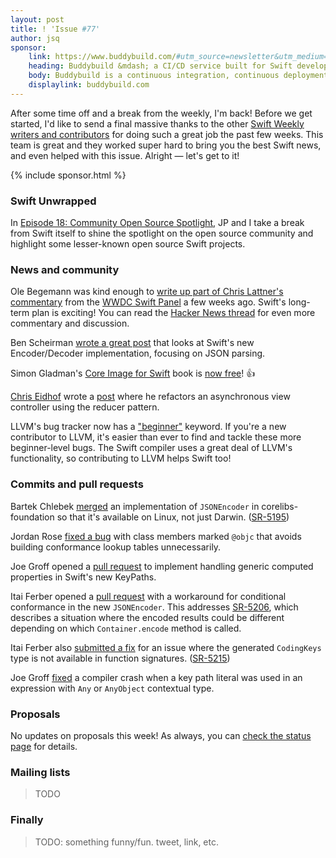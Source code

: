 ```yaml
---
layout: post
title: ! 'Issue #77'
author: jsq
sponsor:
    link: https://www.buddybuild.com/#utm_source=newsletter&utm_medium=email&utm_campaign=Swift_Weekly_0717
    heading: Buddybuild &mdash; a CI/CD service built for Swift developers
    body: Buddybuild is a continuous integration, continuous deployment and user feedback platform built specifically for mobile development teams. Buddybuild takes minutes to get setup, and automates the process of configuring a reliable and robust infrastructure for teams to build, test, and deploy their apps. [Thousands of companies](https://www.buddybuild.com/customers/), like Slack, Meetup and Mozilla trust buddybuild with their mobile development because it allows them to focus on what's important - building apps users love. **Start your free 3 week trial today, and stay focused on building apps users love.**
    displaylink: buddybuild.com
---
```


After some time off and a break from the weekly, I'm back! Before we get started, I'd like to send a final massive thanks to the other [Swift Weekly writers and contributors](https://swiftweekly.github.io/authors/) for doing such a great job the past few weeks. This team is great and they worked super hard to bring you the best Swift news, and even helped with this issue. Alright &mdash; let's get to it!

<!--excerpt-->

{% include sponsor.html %}

### Swift Unwrapped

In [Episode 18: Community Open Source Spotlight](https://spec.fm/podcasts/swift-unwrapped/72298), JP and I take a break from Swift itself to shine the spotlight on the open source community and highlight some lesser-known open source Swift projects.

### News and community

Ole Begemann was kind enough to [write up part of Chris Lattner's commentary](https://oleb.net/blog/2017/06/chris-lattner-wwdc-swift-panel/) from the [WWDC Swift Panel](https://news.realm.io/news/wwdc-2017-swift-panel/) a few weeks ago. Swift's long-term plan is exciting! You can read the [Hacker News thread](https://news.ycombinator.com/item?id=14673059) for even more commentary and discussion.

Ben Scheirman [wrote a great post](http://benscheirman.com/2017/06/ultimate-guide-to-json-parsing-with-swift-4/) that looks at Swift's new Encoder/Decoder implementation, focusing on JSON parsing.

Simon Gladman's [Core Image for Swift](https://itunes.apple.com/gb/book/core-image-for-swift/id1073029980?mt=13) book is [now free](https://twitter.com/flexmonkey/status/881789384735039489)! 👍

[Chris Eidhof](https://twitter.com/chriseidhof) wrote a [post](http://chris.eidhof.nl/post/reducers/) where he refactors an asynchronous view controller using the reducer pattern.

LLVM's bug tracker now has a ["beginner"](http://lists.llvm.org/pipermail/llvm-dev/2017-June/114845.html) keyword. If you're a new contributor to LLVM, it's easier than ever to find and tackle these more beginner-level bugs. The Swift compiler uses a great deal of LLVM's functionality, so contributing to LLVM helps Swift too!

### Commits and pull requests

Bartek Chlebek [merged](https://github.com/apple/swift-corelibs-foundation/pull/1048) an implementation of `JSONEncoder` in corelibs-foundation so that it's available on Linux, not just Darwin. ([SR-5195](https://bugs.swift.org/browse/SR-5195))

Jordan Rose [fixed a bug](https://github.com/apple/swift/pull/10765) with class members marked `@objc` that avoids building conformance lookup tables unnecessarily.

Joe Groff opened a [pull request](https://github.com/apple/swift/pull/10741) to implement handling generic computed properties in Swift's new KeyPaths.

Itai Ferber opened a [pull request](https://github.com/apple/swift/pull/10766) with a workaround for conditional conformance in the new `JSONEncoder`. This addresses [SR-5206](https://bugs.swift.org/browse/SR-5206), which describes a situation where the encoded results could be different depending on which `Container.encode` method is called.

Itai Ferber also [submitted a fix](https://github.com/apple/swift/pull/10723) for an issue where the generated `CodingKeys` type is not available in function signatures. ([SR-5215](https://bugs.swift.org/browse/SR-5215))

Joe Groff [fixed](https://github.com/apple/swift/pull/10773) a compiler crash when a key path literal was used in an expression with `Any` or `AnyObject` contextual type.

### Proposals

No updates on proposals this week! As always, you can [check the status page](https://apple.github.io/swift-evolution/) for details.

### Mailing lists

> TODO

### Finally

> TODO: something funny/fun. tweet, link, etc.
